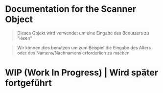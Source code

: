 # Documentation for the Scanner Object

> Dieses Objekt wird verwendet um eine Eingabe des Benutzers zu "lesen"

> Wir können dies benutzen um zum Beispiel die Eingabe des Alters oder des Namens/Nachnamens erforderlich zu machen

# WIP (Work In Progress) | Wird später fortgeführt